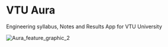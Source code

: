 # VTU Aura
Engineering syllabus, Notes and Results App for VTU University

![Aura_feature_graphic_2](https://user-images.githubusercontent.com/14832322/56051964-df426680-5d6d-11e9-940c-0647848d862a.png)
